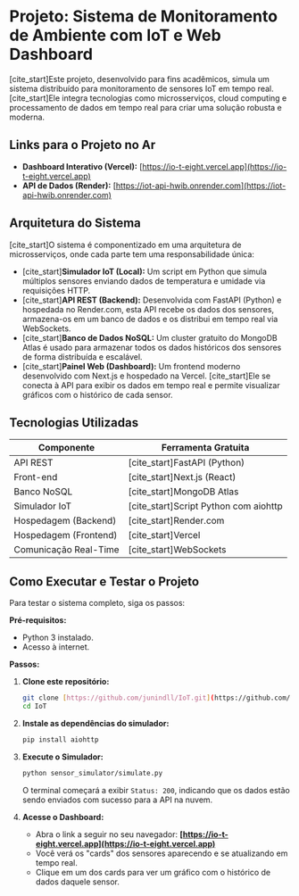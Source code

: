 # Projeto: Sistema de Monitoramento de Ambiente com IoT e Web Dashboard

[cite_start]Este projeto, desenvolvido para fins acadêmicos, simula um sistema distribuído para monitoramento de sensores IoT em tempo real. [cite_start]Ele integra tecnologias como microsserviços, cloud computing e processamento de dados em tempo real para criar uma solução robusta e moderna.

## Links para o Projeto no Ar

* **Dashboard Interativo (Vercel):** [https://io-t-eight.vercel.app](https://io-t-eight.vercel.app)
* **API de Dados (Render):** [https://iot-api-hwib.onrender.com](https://iot-api-hwib.onrender.com)

## Arquitetura do Sistema

[cite_start]O sistema é componentizado em uma arquitetura de microsserviços, onde cada parte tem uma responsabilidade única:

* [cite_start]**Simulador IoT (Local):** Um script em Python que simula múltiplos sensores enviando dados de temperatura e umidade via requisições HTTP.
* [cite_start]**API REST (Backend):** Desenvolvida com FastAPI (Python) e hospedada no Render.com, esta API recebe os dados dos sensores, armazena-os em um banco de dados e os distribui em tempo real via WebSockets.
* [cite_start]**Banco de Dados NoSQL:** Um cluster gratuito do MongoDB Atlas é usado para armazenar todos os dados históricos dos sensores de forma distribuída e escalável.
* [cite_start]**Painel Web (Dashboard):** Um frontend moderno desenvolvido com Next.js e hospedado na Vercel. [cite_start]Ele se conecta à API para exibir os dados em tempo real e permite visualizar gráficos com o histórico de cada sensor.

## Tecnologias Utilizadas

| Componente              | Ferramenta Gratuita       |
| ----------------------- | ------------------------- |
| API REST                | [cite_start]FastAPI (Python)           |
| Front-end               | [cite_start]Next.js (React)          |
| Banco NoSQL             | [cite_start]MongoDB Atlas            |
| Simulador IoT           | [cite_start]Script Python com aiohttp  |
| Hospedagem (Backend)    | [cite_start]Render.com               |
| Hospedagem (Frontend)   | [cite_start]Vercel                   |
| Comunicação Real-Time   | [cite_start]WebSockets               |

## Como Executar e Testar o Projeto

Para testar o sistema completo, siga os passos:

**Pré-requisitos:**
* Python 3 instalado.
* Acesso à internet.

**Passos:**
1.  **Clone este repositório:**
    ```bash
    git clone [https://github.com/junindll/IoT.git](https://github.com/junindll/IoT.git)
    cd IoT
    ```
2.  **Instale as dependências do simulador:**
    ```bash
    pip install aiohttp
    ```
3.  **Execute o Simulador:**
    ```bash
    python sensor_simulator/simulate.py
    ```
    O terminal começará a exibir `Status: 200`, indicando que os dados estão sendo enviados com sucesso para a API na nuvem.

4.  **Acesse o Dashboard:**
    * Abra o link a seguir no seu navegador: **[https://io-t-eight.vercel.app](https://io-t-eight.vercel.app)**
    * Você verá os "cards" dos sensores aparecendo e se atualizando em tempo real.
    * Clique em um dos cards para ver um gráfico com o histórico de dados daquele sensor.
